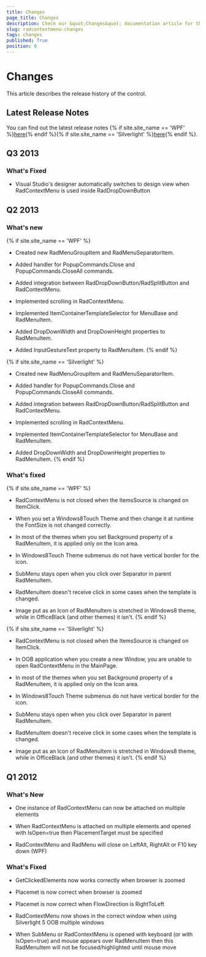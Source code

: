 ```yaml
---
title: Changes
page_title: Changes
description: Check our &quot;Changes&quot; documentation article for the RadContextMenu WPF control.
slug: radcontextmenu-changes
tags: changes
published: True
position: 0
---
```


# Changes

This article describes the release history of the control.

## Latest Release Notes

You can find out the latest release notes {% if site.site_name == 'WPF' %}[here](http://www.telerik.com/products/wpf/whats-new/release-history.aspx){% endif %}{% if site.site_name == 'Silverlight' %}[here](http://www.telerik.com/products/silverlight/whats-new/release-history.aspx){% endif %}.        

## Q3 2013

### What's Fixed

* Visual Studio's designer automatically switches to design view when RadContextMenu is used inside RadDropDownButton

## Q2 2013

### What's new

{% if site.site_name == 'WPF' %}
* Created new RadMenuGroupItem and RadMenuSeparatorItem.

* Added handler for PopupCommands.Close and PopupCommands.CloseAll commands.

* Added integration between RadDropDownButton/RadSplitButton and RadContextMenu.

* Implemented scrolling in RadContextMenu.

* Implemented ItemContainerTemplateSelector for MenuBase and RadMenuItem.

* Added DropDownWidth and DropDownHeight properties to RadMenuItem.

* Added InputGestureText property to RadMenuItem.
{% endif %}

{% if site.site_name == 'Silverlight' %}
* Created new RadMenuGroupItem and RadMenuSeparatorItem.

* Added handler for PopupCommands.Close and PopupCommands.CloseAll commands.

* Added integration between RadDropDownButton/RadSplitButton and RadContextMenu.

* Implemented scrolling in RadContextMenu.

* Implemented ItemContainerTemplateSelector for MenuBase and RadMenuItem.

* Added DropDownWidth and DropDownHeight properties to RadMenuItem.
{% endif %}

### What's fixed

{% if site.site_name == 'WPF' %}
* RadContextMenu is not closed when the ItemsSource is changed on ItemClick.                  

* When you set a Windows8Touch Theme and then change it at runtime the FontSize is not changed correctly.                  

* In most of the themes when you set Background property of a RadMenuItem, it is applied only on the Icon area.                  

* In Windows8Touch Theme submenus do not have vertical border for the icon.                  

* SubMenu stays open when you click over Separator in parent RadMenuItem.                  

* RadMenuItem doesn't receive click in some cases when the template is changed.                  

* Image put as an Icon of RadMenuItem is stretched in Windows8 theme, while in OfficeBlack (and other themes) it isn't.
{% endif %}

{% if site.site_name == 'Silverlight' %}
* RadContextMenu is not closed when the ItemsSource is changed on ItemClick.

* In OOB application when you create a new Window, you are unable to open RadContextMenu in the MainPage.

* In most of the themes when you set Background property of a RadMenuItem, it is applied only on the Icon area.

* In Windows8Touch Theme submenus do not have vertical border for the icon.

* SubMenu stays open when you click over Separator in parent RadMenuItem.

* RadMenuItem doesn't receive click in some cases when the template is changed.

* Image put as an Icon of RadMenuItem is stretched in Windows8 theme, while in OfficeBlack (and other themes) it isn't.
{% endif %}

## Q1 2012

### What's New

* One instance of RadContextMenu can now be attached on multiple elements

* When RadContextMenu is attached on multiple elements and opened with IsOpen=true then PlacementTarget must be specified

* RadContextMenu and RadMenu will close on LeftAlt, RightAlt or F10 key down (WPF)

### What's Fixed

* GetClickedElements now works correctly when browser is zoomed

* Placemet is now correct when browser is zoomed

* Placemet is now correct when FlowDirection is RightToLeft

* RadContextMenu now shows in the correct window when using Silverlight 5 OOB multiple windows

* When SubMenu or RadContextMenu is opened with keyboard (or with IsOpen=true) and mouse appears over RadMenuItem then this RadMenuItem will not be focused/highlighted until mouse move
